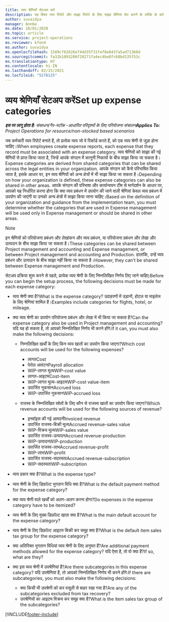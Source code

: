 ```yaml
---
title: व्यय श्रेणियाँ सेटअप करें
description: यह विषय व्यय रिपोर्ट और साझा रिपोर्ट के लिए साझा श्रेणियां सेट करने के तरीके के बारे में जानकारी प्रदान करता है।
author: suvaidya
manager: Annbe
ms.date: 10/01/2020
ms.topic: article
ms.service: project-operations
ms.reviewer: kfend
ms.author: suvaidya
ms.openlocfilehash: 1589cf82626e744d35f31fef8e8437a5ad71360d
ms.sourcegitcommit: fa32b1893286f20271fa4ec4be8fc68bd135f53c
ms.translationtype: HT
ms.contentlocale: hi-IN
ms.lasthandoff: 02/15/2021
ms.locfileid: "5276125"
---
```

# <a name="set-up-expense-categories"></a><span data-ttu-id="ee84a-103">व्यय श्रेणियाँ सेटअप करें</span><span class="sxs-lookup"><span data-stu-id="ee84a-103">Set up expense categories</span></span>

<span data-ttu-id="ee84a-104">_**इस पर लागू होता है:** संसाधन/गैर-स्टॉक -आधारित परिदृश्यों के लिए परियोजना संचालन_</span><span class="sxs-lookup"><span data-stu-id="ee84a-104">_**Applies To:** Project Operations for resource/non-stocked based scenarios_</span></span>

<span data-ttu-id="ee84a-105">जब कर्मचारी व्यय रिपोर्ट बनाते हैं, तो प्रत्येक व्यय जो वे रिकॉर्ड करते हैं, को एक व्यय श्रेणी से जुड़ा होना चाहिए।</span><span class="sxs-lookup"><span data-stu-id="ee84a-105">When employees create expense reports, each expense that they record must be associated with an expense category.</span></span> <span data-ttu-id="ee84a-106">व्यय श्रेणियों को साझा की गई श्रेणियों से प्राप्त किया जाता है, जिन्हें आपके संगठन में कानूनी निकायों के बीच साझा किया जा सकता है।</span><span class="sxs-lookup"><span data-stu-id="ee84a-106">Expense categories are derived from shared categories that can be shared across the legal entities in your organization.</span></span> <span data-ttu-id="ee84a-107">आपके संगठन को कैसे परिभाषित किया जाता है, इसके आधार पर, इन व्यय श्रेणियों को अन्य क्षेत्रों में भी साझा किया जा सकता है।</span><span class="sxs-lookup"><span data-stu-id="ee84a-107">Depending on how your organization is defined, these expense categories can also be shared in other areas.</span></span> <span data-ttu-id="ee84a-108">आपके संगठन की परिभाषा और कार्यान्वयन टीम से मार्गदर्शन के आधार पर, आपको यह निर्धारित करना होगा कि क्या व्यय प्रबंधन में उपयोग की जाने वाली श्रेणियां केवल व्यय प्रबंधन में उपयोग की जाएंगी या उनको अन्य क्षेत्रों में साझा किया जाना चाहिए।</span><span class="sxs-lookup"><span data-stu-id="ee84a-108">Based on the definition of your organization and guidance from the implementation team, you must determine whether the categories that are used in Expense management will be used only in Expense management or should be shared in other areas.</span></span>

> [!NOTE]
> <span data-ttu-id="ee84a-109">इन श्रेणियों को परियोजना प्रबंधन और लेखांकन और व्यय प्रबंधन, या परियोजना प्रबंधन और लेखा और उत्पादन के बीच साझा किया जा सकता है।</span><span class="sxs-lookup"><span data-stu-id="ee84a-109">These categories can be shared between Project management and accounting and Expense management, or between Project management and accounting and Production.</span></span> <span data-ttu-id="ee84a-110">हालांकि, उन्हें व्यय प्रबंधन और उत्पादन के बीच साझा नहीं किया जा सकता है।</span><span class="sxs-lookup"><span data-stu-id="ee84a-110">However, they can't be shared between Expense management and Production.</span></span>

<span data-ttu-id="ee84a-111">सेटअप प्रक्रिया शुरू करने से पहले, प्रत्येक व्यय श्रेणी के लिए निम्नलिखित निर्णय लिए जाने चाहिए:</span><span class="sxs-lookup"><span data-stu-id="ee84a-111">Before you can begin the setup process, the following decisions must be made for each expense category:</span></span>

- <span data-ttu-id="ee84a-112">व्यय श्रेणी क्या है?</span><span class="sxs-lookup"><span data-stu-id="ee84a-112">What is the expense category?</span></span> <span data-ttu-id="ee84a-113">उदाहरणों में उड़ानों, होटल या माइलेज के लिए श्रेणियां शामिल हैं।</span><span class="sxs-lookup"><span data-stu-id="ee84a-113">Examples include categories for flights, hotel, or mileage.</span></span>
- <span data-ttu-id="ee84a-114">क्या व्यय श्रेणी का उपयोग परियोजना प्रबंधन और लेखा में भी किया जा सकता है?</span><span class="sxs-lookup"><span data-stu-id="ee84a-114">Can the expense category also be used in Project management and accounting?</span></span> <span data-ttu-id="ee84a-115">यदि यह हो सकता है, तो आपको निम्नलिखित निर्णय भी करने होंगे:</span><span class="sxs-lookup"><span data-stu-id="ee84a-115">If it can, you must also make the following decisions:</span></span>

    - <span data-ttu-id="ee84a-116">निम्नलिखित खर्चों के लिए किन व्यय खातों का उपयोग किया जाएगा?</span><span class="sxs-lookup"><span data-stu-id="ee84a-116">Which cost accounts will be used for the following expenses?</span></span>

        - <span data-ttu-id="ee84a-117">लागत</span><span class="sxs-lookup"><span data-stu-id="ee84a-117">Cost</span></span>
        - <span data-ttu-id="ee84a-118">पेरोल आवंटन</span><span class="sxs-lookup"><span data-stu-id="ee84a-118">Payroll allocation</span></span>
        - <span data-ttu-id="ee84a-119">WIP-लागत मूल्य</span><span class="sxs-lookup"><span data-stu-id="ee84a-119">WIP-cost value</span></span>
        - <span data-ttu-id="ee84a-120">लागत-आइटम</span><span class="sxs-lookup"><span data-stu-id="ee84a-120">Cost-item</span></span>
        - <span data-ttu-id="ee84a-121">WIP-लागत मूल्य-आइटम</span><span class="sxs-lookup"><span data-stu-id="ee84a-121">WIP-cost value-item</span></span>
        - <span data-ttu-id="ee84a-122">उपार्जित नुकसान</span><span class="sxs-lookup"><span data-stu-id="ee84a-122">Accrued loss</span></span>
        - <span data-ttu-id="ee84a-123">WIP-उपार्जित नुकसान</span><span class="sxs-lookup"><span data-stu-id="ee84a-123">WIP-accrued loss</span></span>

    - <span data-ttu-id="ee84a-124">राजस्व के निम्नलिखित स्रोतों के लिए कौन से राजस्व खातों का उपयोग किया जाएगा?</span><span class="sxs-lookup"><span data-stu-id="ee84a-124">Which revenue accounts will be used for the following sources of revenue?</span></span>

        - <span data-ttu-id="ee84a-125">इनवॉइस की गई आमदनी</span><span class="sxs-lookup"><span data-stu-id="ee84a-125">Invoiced revenue</span></span>
        - <span data-ttu-id="ee84a-126">उपार्जित राजस्व-बिक्री मूल्य</span><span class="sxs-lookup"><span data-stu-id="ee84a-126">Accrued revenue-sales value</span></span>
        - <span data-ttu-id="ee84a-127">WIP-विक्रय मूल्य</span><span class="sxs-lookup"><span data-stu-id="ee84a-127">WIP-sales value</span></span>
        - <span data-ttu-id="ee84a-128">उपार्जित राजस्व-उत्पादन</span><span class="sxs-lookup"><span data-stu-id="ee84a-128">Accrued revenue-production</span></span>
        - <span data-ttu-id="ee84a-129">WIP-उत्पादन</span><span class="sxs-lookup"><span data-stu-id="ee84a-129">WIP-production</span></span>
        - <span data-ttu-id="ee84a-130">उपार्जित राजस्व-लाभ</span><span class="sxs-lookup"><span data-stu-id="ee84a-130">Accrued revenue-profit</span></span>
        - <span data-ttu-id="ee84a-131">WIP-लाभ</span><span class="sxs-lookup"><span data-stu-id="ee84a-131">WIP-profit</span></span>
        - <span data-ttu-id="ee84a-132">उपार्जित राजस्व-सदस्यता</span><span class="sxs-lookup"><span data-stu-id="ee84a-132">Accrued revenue-subscription</span></span>
        - <span data-ttu-id="ee84a-133">WIP-सदस्यता</span><span class="sxs-lookup"><span data-stu-id="ee84a-133">WIP-subscription</span></span>

- <span data-ttu-id="ee84a-134">व्यय प्रकार क्या है?</span><span class="sxs-lookup"><span data-stu-id="ee84a-134">What is the expense type?</span></span>
- <span data-ttu-id="ee84a-135">व्यय श्रेणी के लिए डिफ़ॉल्ट भुगतान विधि क्या है?</span><span class="sxs-lookup"><span data-stu-id="ee84a-135">What is the default payment method for the expense category?</span></span>
- <span data-ttu-id="ee84a-136">क्या व्यय श्रेणी वाले खर्चों को अलग-अलग करना होगा?</span><span class="sxs-lookup"><span data-stu-id="ee84a-136">Do expenses in the expense category have to be itemized?</span></span>
- <span data-ttu-id="ee84a-137">व्यय श्रेणी के लिए मुख्य डिफ़ॉल्ट खाता क्या है?</span><span class="sxs-lookup"><span data-stu-id="ee84a-137">What is the main default account for the expense category?</span></span>
- <span data-ttu-id="ee84a-138">व्यय श्रेणी के लिए डिफ़ॉल्ट आइटम बिक्री कर समूह क्या है?</span><span class="sxs-lookup"><span data-stu-id="ee84a-138">What is the default item sales tax group for the expense category?</span></span>
- <span data-ttu-id="ee84a-139">क्या अतिरिक्त भुगतान विधियां व्यय श्रेणी के लिए अनुमत हैं?</span><span class="sxs-lookup"><span data-stu-id="ee84a-139">Are additional payment methods allowed for the expense category?</span></span> <span data-ttu-id="ee84a-140">यदि ऐसा है, तो वो क्या हैं?</span><span class="sxs-lookup"><span data-stu-id="ee84a-140">If so, what are they?</span></span>
- <span data-ttu-id="ee84a-141">क्या इस व्यय श्रेणी में उपश्रेणियां हैं?</span><span class="sxs-lookup"><span data-stu-id="ee84a-141">Are there subcategories in this expense category?</span></span> <span data-ttu-id="ee84a-142">यदि उपश्रेणियां हैं, तो आपको निम्नलिखित निर्णय भी करने होंगे:</span><span class="sxs-lookup"><span data-stu-id="ee84a-142">If there are subcategories, you must also make the following decisions:</span></span>

    - <span data-ttu-id="ee84a-143">क्या किसी भी उपश्रेणी को कर वसूली से बाहर रखा गया है?</span><span class="sxs-lookup"><span data-stu-id="ee84a-143">Are any of the subcategories excluded from tax recovery?</span></span>
    - <span data-ttu-id="ee84a-144">उपश्रेणियों का आइटम विक्रय कर समूह क्या है?</span><span class="sxs-lookup"><span data-stu-id="ee84a-144">What is the item sales tax group of the subcategories?</span></span>


[!INCLUDE[footer-include](../includes/footer-banner.md)]